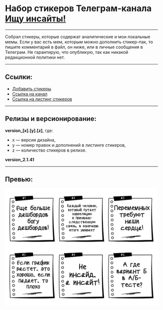# Набор стикеров Телеграм-канала [Ищу инсайты!](https://t.me/lurking_insights)
---
Собрал стикеры, которые содержат аналитические и мои локальные мемы.
Если у вас есть мем, которым можно дополнить стикер-пак, то пишите комментарий в файл, он ниже, или в личные сообщения в Телеграм.
Не гарантирую, что опубликую, так как никакой редакционной политики нет.

---
## Ссылки:
- [Добавить стикеры](https://t.me/addstickers/lurking_insights)
- [Ссылка на канал](https://t.me/lurking_insights)
- [Ссылка на листинг стикеров](https://docs.google.com/spreadsheets/d/1EbTjJlfecofoTJ6CjHIPyd8oaOYSqDhjTOt5FAry9Zs/edit?usp=sharing)

---
## Релизы и версионирование:
**version_[x].[y].[z]**, где:
- x — версия дизайна,
- y — номер правок и дополнений в листинге стикеров,
- z — количество стикеров в релизе.
  
**version_2.1.41**

---
## Превью:
![lurking_insights_telegram_stickers_preview](https://github.com/Drewleks/lurking_insights_telegram_stickers/blob/main/preview_images/lurking_insights_telegram_stickers_preview_2200x1700_version_2.1.41.png)

